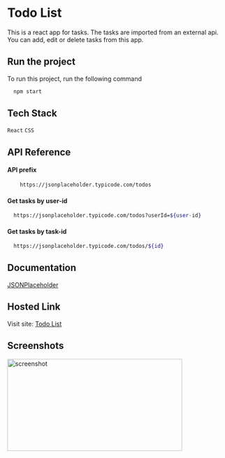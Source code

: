 
# Todo List

This is a react app for tasks. The tasks are imported from an external api. You can add, edit or delete tasks from this app.


## Run the project

To run this project, run the following command

```bash
  npm start
```


## Tech Stack

`React` `CSS`

## API Reference


#### API prefix

```bash
    https://jsonplaceholder.typicode.com/todos
```

#### Get tasks by user-id

```bash
  https://jsonplaceholder.typicode.com/todos?userId=${user-id}
```

#### Get tasks by task-id

```bash
  https://jsonplaceholder.typicode.com/todos/${id}
```
## Documentation

[JSONPlaceholder](https://jsonplaceholder.typicode.com/guide/)

## Hosted Link

Visit site: [Todo List](https://todo-list-234410.netlify.app)

## Screenshots

<img src="https://user-images.githubusercontent.com/114740896/210266052-8709e681-93e3-4bd0-ade5-b56155f27b65.png" alt="screenshot" height="210" width="400">
